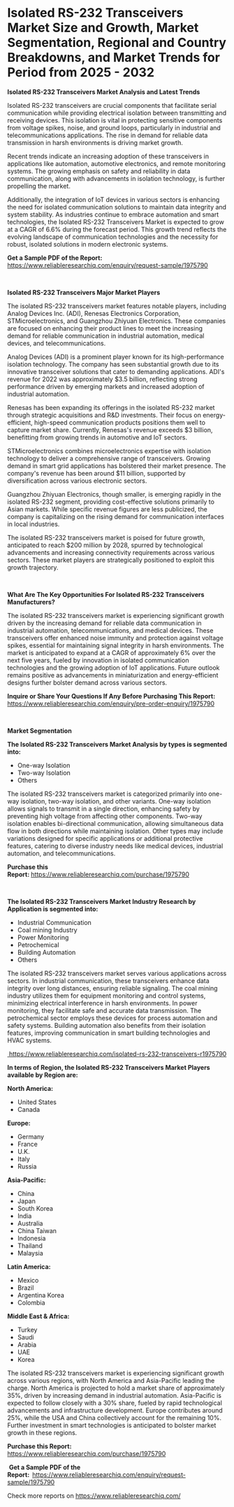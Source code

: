 <p><h1>Isolated RS-232 Transceivers Market Size and Growth, Market Segmentation, Regional and Country Breakdowns, and Market Trends for Period from 2025 -  2032</h1></p><p><strong>Isolated RS-232 Transceivers Market Analysis and Latest Trends</strong></p>
<p><p>Isolated RS-232 transceivers are crucial components that facilitate serial communication while providing electrical isolation between transmitting and receiving devices. This isolation is vital in protecting sensitive components from voltage spikes, noise, and ground loops, particularly in industrial and telecommunications applications. The rise in demand for reliable data transmission in harsh environments is driving market growth. </p><p>Recent trends indicate an increasing adoption of these transceivers in applications like automation, automotive electronics, and remote monitoring systems. The growing emphasis on safety and reliability in data communication, along with advancements in isolation technology, is further propelling the market.</p><p>Additionally, the integration of IoT devices in various sectors is enhancing the need for isolated communication solutions to maintain data integrity and system stability. As industries continue to embrace automation and smart technologies, the Isolated RS-232 Transceivers Market is expected to grow at a CAGR of 6.6% during the forecast period. This growth trend reflects the evolving landscape of communication technologies and the necessity for robust, isolated solutions in modern electronic systems.</p></p>
<p><strong>Get a Sample PDF of the Report:&nbsp;</strong> <a href="https://www.reliableresearchiq.com/enquiry/request-sample/1975790?utm_campaign=2196&utm_medium=2&utm_source=Github&utm_content=ia&utm_term=13022025&utm_id=isolated-rs-232-transceivers">https://www.reliableresearchiq.com/enquiry/request-sample/1975790</a></p>
<p>&nbsp;</p>
<p><strong>Isolated RS-232 Transceivers Major Market Players</strong></p>
<p><p>The isolated RS-232 transceivers market features notable players, including Analog Devices Inc. (ADI), Renesas Electronics Corporation, STMicroelectronics, and Guangzhou Zhiyuan Electronics. These companies are focused on enhancing their product lines to meet the increasing demand for reliable communication in industrial automation, medical devices, and telecommunications.</p><p>Analog Devices (ADI) is a prominent player known for its high-performance isolation technology. The company has seen substantial growth due to its innovative transceiver solutions that cater to demanding applications. ADI's revenue for 2022 was approximately $3.5 billion, reflecting strong performance driven by emerging markets and increased adoption of industrial automation.</p><p>Renesas has been expanding its offerings in the isolated RS-232 market through strategic acquisitions and R&D investments. Their focus on energy-efficient, high-speed communication products positions them well to capture market share. Currently, Renesas's revenue exceeds $3 billion, benefitting from growing trends in automotive and IoT sectors.</p><p>STMicroelectronics combines microelectronics expertise with isolation technology to deliver a comprehensive range of transceivers. Growing demand in smart grid applications has bolstered their market presence. The company's revenue has been around $11 billion, supported by diversification across various electronic sectors.</p><p>Guangzhou Zhiyuan Electronics, though smaller, is emerging rapidly in the isolated RS-232 segment, providing cost-effective solutions primarily to Asian markets. While specific revenue figures are less publicized, the company is capitalizing on the rising demand for communication interfaces in local industries.</p><p>The isolated RS-232 transceivers market is poised for future growth, anticipated to reach $200 million by 2028, spurred by technological advancements and increasing connectivity requirements across various sectors. These market players are strategically positioned to exploit this growth trajectory.</p></p>
<p>&nbsp;</p>
<p><strong>What Are The Key Opportunities For Isolated RS-232 Transceivers Manufacturers?</strong></p>
<p><p>The isolated RS-232 transceivers market is experiencing significant growth driven by the increasing demand for reliable data communication in industrial automation, telecommunications, and medical devices. These transceivers offer enhanced noise immunity and protection against voltage spikes, essential for maintaining signal integrity in harsh environments. The market is anticipated to expand at a CAGR of approximately 6% over the next five years, fueled by innovation in isolated communication technologies and the growing adoption of IoT applications. Future outlook remains positive as advancements in miniaturization and energy-efficient designs further bolster demand across various sectors.</p></p>
<p><strong>Inquire or Share Your Questions If Any Before Purchasing This Report:</strong> <a href="https://www.reliableresearchiq.com/enquiry/pre-order-enquiry/1975790?utm_campaign=2196&utm_medium=2&utm_source=Github&utm_content=ia&utm_term=13022025&utm_id=isolated-rs-232-transceivers">https://www.reliableresearchiq.com/enquiry/pre-order-enquiry/1975790</a></p>
<p>&nbsp;</p>
<p><strong>Market Segmentation</strong></p>
<p><strong>The Isolated RS-232 Transceivers Market Analysis by types is segmented into:</strong></p>
<p><ul><li>One-way Isolation</li><li>Two-way Isolation</li><li>Others</li></ul></p>
<p><p>The isolated RS-232 transceivers market is categorized primarily into one-way isolation, two-way isolation, and other variants. One-way isolation allows signals to transmit in a single direction, enhancing safety by preventing high voltage from affecting other components. Two-way isolation enables bi-directional communication, allowing simultaneous data flow in both directions while maintaining isolation. Other types may include variations designed for specific applications or additional protective features, catering to diverse industry needs like medical devices, industrial automation, and telecommunications.</p></p>
<p><strong>Purchase this Report:&nbsp;</strong><a href="https://www.reliableresearchiq.com/purchase/1975790?utm_campaign=2196&utm_medium=2&utm_source=Github&utm_content=ia&utm_term=13022025&utm_id=isolated-rs-232-transceivers">https://www.reliableresearchiq.com/purchase/1975790</a></p>
<p>&nbsp;</p>
<p><strong>The Isolated RS-232 Transceivers Market Industry Research by Application is segmented into:</strong></p>
<p><ul><li>Industrial Communication</li><li>Coal mining Industry</li><li>Power Monitoring</li><li>Petrochemical</li><li>Building Automation</li><li>Others</li></ul></p>
<p><p>The isolated RS-232 transceivers market serves various applications across sectors. In industrial communication, these transceivers enhance data integrity over long distances, ensuring reliable signaling. The coal mining industry utilizes them for equipment monitoring and control systems, minimizing electrical interference in harsh environments. In power monitoring, they facilitate safe and accurate data transmission. The petrochemical sector employs these devices for process automation and safety systems. Building automation also benefits from their isolation features, improving communication in smart building technologies and HVAC systems.</p></p>
<p><a href="https://www.reliableresearchiq.com/isolated-rs-232-transceivers-r1975790?utm_campaign=2196&utm_medium=2&utm_source=Github&utm_content=ia&utm_term=13022025&utm_id=isolated-rs-232-transceivers">&nbsp;https://www.reliableresearchiq.com/isolated-rs-232-transceivers-r1975790</a></p>
<p><strong>In terms of Region, the Isolated RS-232 Transceivers Market Players available by Region are:</strong></p>
<p>
    <p> <strong> North America: </strong>
        <ul>
            <li>United States</li>
            <li>Canada</li>
        </ul>
        </p> 
    <p> <strong> Europe: </strong>
        <ul>
            <li>Germany</li>
            <li>France</li>
            <li>U.K.</li>
            <li>Italy</li>
            <li>Russia</li>
        </ul>
        </p> 
    <p> <strong> Asia-Pacific: </strong>
        <ul>
            <li>China</li>
            <li>Japan</li>
            <li>South Korea</li>
            <li>India</li>
            <li>Australia</li>
            <li>China Taiwan</li>
            <li>Indonesia</li>
            <li>Thailand</li>
            <li>Malaysia</li>
        </ul>
        </p> 
    <p> <strong> Latin America: </strong>
        <ul>
            <li>Mexico</li>
            <li>Brazil</li>
            <li>Argentina Korea</li>
            <li>Colombia</li>
        </ul>
        </p> 
    <p> <strong> Middle East & Africa: </strong>
        <ul>
            <li>Turkey</li>
            <li>Saudi</li>
            <li>Arabia</li>
            <li>UAE</li>
            <li>Korea</li>
        </ul>
    </p>
    </p>
<p><p>The isolated RS-232 transceivers market is experiencing significant growth across various regions, with North America and Asia-Pacific leading the charge. North America is projected to hold a market share of approximately 35%, driven by increasing demand in industrial automation. Asia-Pacific is expected to follow closely with a 30% share, fueled by rapid technological advancements and infrastructure development. Europe contributes around 25%, while the USA and China collectively account for the remaining 10%. Further investment in smart technologies is anticipated to bolster market growth in these regions.</p></p>
<p><strong>Purchase this Report: </strong><a href="https://www.reliableresearchiq.com/purchase/1975790?utm_campaign=2196&utm_medium=2&utm_source=Github&utm_content=ia&utm_term=13022025&utm_id=isolated-rs-232-transceivers">https://www.reliableresearchiq.com/purchase/1975790</a></p>
<p>&nbsp;<strong>Get a Sample PDF of the Report:&nbsp;&nbsp;</strong><a href="https://www.reliableresearchiq.com/enquiry/request-sample/1975790?utm_campaign=2196&utm_medium=2&utm_source=Github&utm_content=ia&utm_term=13022025&utm_id=isolated-rs-232-transceivers">https://www.reliableresearchiq.com/enquiry/request-sample/1975790</a></p>
<p><strong></strong></p>
<p>Check more reports on <a href="https://www.reliableresearchiq.com/?utm_campaign=2196&utm_medium=2&utm_source=Github&utm_content=ia&utm_term=13022025&utm_id=isolated-rs-232-transceivers">https://www.reliableresearchiq.com/</a></p>